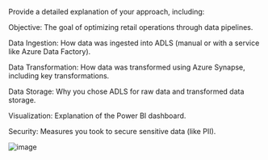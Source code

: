 Provide a detailed explanation of your approach, including:


Objective: The goal of optimizing retail operations through data pipelines.

Data Ingestion: How data was ingested into ADLS (manual or with a service like Azure Data Factory).

Data Transformation: How data was transformed using Azure Synapse, including key transformations.

Data Storage: Why you chose ADLS for raw data and transformed data storage.

Visualization: Explanation of the Power BI dashboard.

Security: Measures you took to secure sensitive data (like PII).

![image](https://github.com/user-attachments/assets/f2105cb6-991f-4e23-86af-b4810ff044ef)
